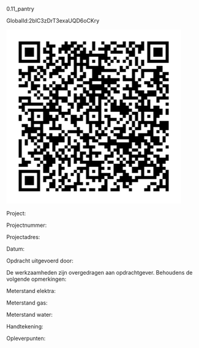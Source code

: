 0.11_pantry

GlobalId:2blC3zDrT3exaUQD6oCKry

![picture](https://github.com/C-Claus/Data-Files/blob/master/QR_codes/KDV/0.11_pantry.png)

Project:

Projectnummer:

Projectadres:

Datum:

Opdracht uitgevoerd door:

De werkzaamheden zijn overgedragen aan opdrachtgever. Behoudens de volgende opmerkingen:

Meterstand elektra:

Meterstand gas:

Meterstand water:

Handtekening:

Opleverpunten:
